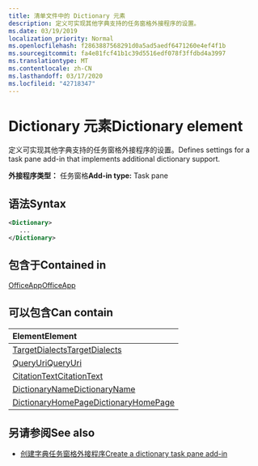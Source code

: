```yaml
---
title: 清单文件中的 Dictionary 元素
description: 定义可实现其他字典支持的任务窗格外接程序的设置。
ms.date: 03/19/2019
localization_priority: Normal
ms.openlocfilehash: f2863887568291d0a5ad5aedf6471260e4ef4f1b
ms.sourcegitcommit: fa4e81fcf41b1c39d5516edf078f3ffdbd4a3997
ms.translationtype: MT
ms.contentlocale: zh-CN
ms.lasthandoff: 03/17/2020
ms.locfileid: "42718347"
---
```

# <a name="dictionary-element"></a><span data-ttu-id="c9aef-103">Dictionary 元素</span><span class="sxs-lookup"><span data-stu-id="c9aef-103">Dictionary element</span></span>

<span data-ttu-id="c9aef-104">定义可实现其他字典支持的任务窗格外接程序的设置。</span><span class="sxs-lookup"><span data-stu-id="c9aef-104">Defines settings for a task pane add-in that implements additional dictionary support.</span></span>

<span data-ttu-id="c9aef-105">**外接程序类型：** 任务窗格</span><span class="sxs-lookup"><span data-stu-id="c9aef-105">**Add-in type:** Task pane</span></span>

## <a name="syntax"></a><span data-ttu-id="c9aef-106">语法</span><span class="sxs-lookup"><span data-stu-id="c9aef-106">Syntax</span></span>

```XML
<Dictionary>
   ...
</Dictionary>
```

## <a name="contained-in"></a><span data-ttu-id="c9aef-107">包含于</span><span class="sxs-lookup"><span data-stu-id="c9aef-107">Contained in</span></span>

[<span data-ttu-id="c9aef-108">OfficeApp</span><span class="sxs-lookup"><span data-stu-id="c9aef-108">OfficeApp</span></span>](officeapp.md)

## <a name="can-contain"></a><span data-ttu-id="c9aef-109">可以包含</span><span class="sxs-lookup"><span data-stu-id="c9aef-109">Can contain</span></span>

|<span data-ttu-id="c9aef-110">**Element**</span><span class="sxs-lookup"><span data-stu-id="c9aef-110">**Element**</span></span>|
|:-----|
|[<span data-ttu-id="c9aef-111">TargetDialects</span><span class="sxs-lookup"><span data-stu-id="c9aef-111">TargetDialects</span></span>](targetdialects.md)|
|[<span data-ttu-id="c9aef-112">QueryUri</span><span class="sxs-lookup"><span data-stu-id="c9aef-112">QueryUri</span></span>](queryuri.md)|
|[<span data-ttu-id="c9aef-113">CitationText</span><span class="sxs-lookup"><span data-stu-id="c9aef-113">CitationText</span></span>](citationtext.md)|
|[<span data-ttu-id="c9aef-114">DictionaryName</span><span class="sxs-lookup"><span data-stu-id="c9aef-114">DictionaryName</span></span>](dictionaryname.md)|
|[<span data-ttu-id="c9aef-115">DictionaryHomePage</span><span class="sxs-lookup"><span data-stu-id="c9aef-115">DictionaryHomePage</span></span>](dictionaryhomepage.md)|

## <a name="see-also"></a><span data-ttu-id="c9aef-116">另请参阅</span><span class="sxs-lookup"><span data-stu-id="c9aef-116">See also</span></span>

- [<span data-ttu-id="c9aef-117">创建字典任务窗格外接程序</span><span class="sxs-lookup"><span data-stu-id="c9aef-117">Create a dictionary task pane add-in</span></span>](../../word/dictionary-task-pane-add-ins.md)
